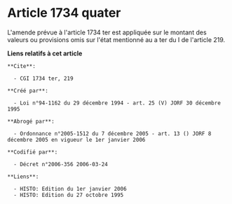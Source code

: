 # Article 1734 quater

L'amende prévue à l'article 1734 ter est appliquée sur le montant des valeurs ou provisions omis sur l'état mentionné au a
ter du I de l'article 219.

**Liens relatifs à cet article**

	**Cite**:

	  - CGI 1734 ter, 219

	**Créé par**:

	  - Loi n°94-1162 du 29 décembre 1994 - art. 25 (V) JORF 30 décembre 1995

	**Abrogé par**:

	  - Ordonnance n°2005-1512 du 7 décembre 2005 - art. 13 () JORF 8 décembre 2005 en vigueur le 1er janvier 2006

	**Codifié par**:

	  - Décret n°2006-356 2006-03-24

	**Liens**:

	  - HISTO: Edition du 1er janvier 2006
	  - HISTO: Edition du 27 octobre 1995
